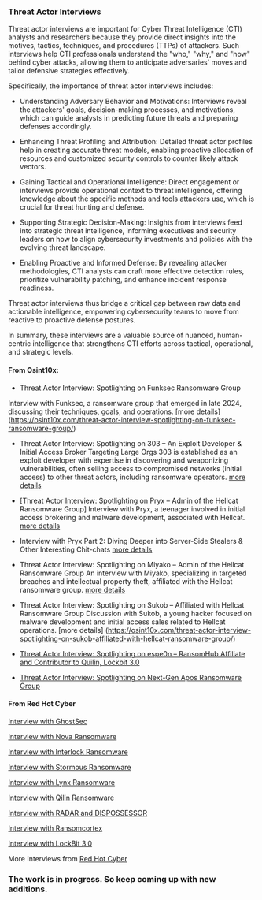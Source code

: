 ### Threat Actor Interviews

Threat actor interviews are important for Cyber Threat Intelligence (CTI) analysts and researchers because they provide direct insights into the motives, tactics, techniques, and procedures (TTPs) of attackers. Such interviews help CTI professionals understand the "who," "why," and "how" behind cyber attacks, allowing them to anticipate adversaries' moves and tailor defensive strategies effectively.

Specifically, the importance of threat actor interviews includes:

- Understanding Adversary Behavior and Motivations: Interviews reveal the attackers' goals, decision-making processes, and motivations, which can guide analysts in predicting future threats and preparing defenses accordingly.

- Enhancing Threat Profiling and Attribution: Detailed threat actor profiles help in creating accurate threat models, enabling proactive allocation of resources and customized security controls to counter likely attack vectors.

- Gaining Tactical and Operational Intelligence: Direct engagement or interviews provide operational context to threat intelligence, offering knowledge about the specific methods and tools attackers use, which is crucial for threat hunting and defense.

- Supporting Strategic Decision-Making: Insights from interviews feed into strategic threat intelligence, informing executives and security leaders on how to align cybersecurity investments and policies with the evolving threat landscape.

- Enabling Proactive and Informed Defense: By revealing attacker methodologies, CTI analysts can craft more effective detection rules, prioritize vulnerability patching, and enhance incident response readiness.

Threat actor interviews thus bridge a critical gap between raw data and actionable intelligence, empowering cybersecurity teams to move from reactive to proactive defense postures.

In summary, these interviews are a valuable source of nuanced, human-centric intelligence that strengthens CTI efforts across tactical, operational, and strategic levels.

#### From Osint10x:

- Threat Actor Interview: Spotlighting on Funksec Ransomware Group

Interview with Funksec, a ransomware group that emerged in late 2024, discussing their techniques, goals, and operations. [more details] (https://osint10x.com/threat-actor-interview-spotlighting-on-funksec-ransomware-group/)


- Threat Actor Interview: Spotlighting on 303 – An Exploit Developer & Initial Access Broker Targeting Large Orgs
303 is established as an exploit developer with expertise in discovering and weaponizing vulnerabilities, often selling access to compromised networks (initial access) to other threat actors, including ransomware operators. [more details](https://osint10x.com/threat-actor-interview-spotlighting-on-303-an-exploit-developer-initial-access-broker-targeting-large-orgs/)

- [Threat Actor Interview: Spotlighting on Pryx – Admin of the Hellcat Ransomware Group]
Interview with Pryx, a teenager involved in initial access brokering and malware development, associated with Hellcat. [more details](https://osint10x.com/threat-actor-interview-spotlighting-on-pryx-admin-of-the-hellcat-ransomware-group/)

- Interview with Pryx Part 2: Diving Deeper into Server-Side Stealers & Other Interesting Chit-chats 
[more details](https://osint10x.com/interview-with-pryx-part-2-diving-deeper-into-server-side-stealers-other-interesting-chit-chats/)

- Threat Actor Interview: Spotlighting on Miyako – Admin of the Hellcat Ransomware Group
An interview with Miyako, specializing in targeted breaches and intellectual property theft, affiliated with the Hellcat ransomware group. [more details](https://osint10x.com/threat-actor-interview-spotlighting-on-miyako-admin-of-the-hellcat-ransomware-group/)

- Threat Actor Interview: Spotlighting on Sukob – Affiliated with Hellcat Ransomware Group
Discussion with Sukob, a young hacker focused on malware development and initial access sales related to Hellcat operations. [more details] (https://osint10x.com/threat-actor-interview-spotlighting-on-sukob-affiliated-with-hellcat-ransomware-group/)

- [Threat Actor Interview: Spotlighting on espe0n – RansomHub Affiliate and Contributor to Quilin, Lockbit 3.0](https://osint10x.com/threat-actor-interview-spotlighting-on-espe0n-a-ransom-hub-affiliate-and-contributor-to-quilin-lockbit-3-0-and-more/)

- [Threat Actor Interview: Spotlighting on Next-Gen Apos Ransomware Group](https://osint10x.com/threat-actor-interview-spotlighting-on-next-gen-apos-ransomware-group/)

#### From Red Hot Cyber

[Interview with GhostSec](https://www.redhotcyber.com/en/post/rhc-ghostsec-interview-hacktivism-in-the-shadows-of-terrorism-and-cyber-conflict/)

[Interview with Nova Ransomware](https://www.redhotcyber.com/en/post/rhc-interviews-nova-ransomware-expect-dangerous-attacks-no-one-is-safe-blackview-series/)

[Interview with Interlock Ransomware](https://www.redhotcyber.com/en/post/rhc-interviews-nova-ransomware-expect-dangerous-attacks-no-one-is-safe-blackview-series/)

[Interview with Stormous Ransomware](https://www.redhotcyber.com/en/post/rhc-darklab-interviews-interlock-ransomware-dont-waste-your-energy-and-time-we-will-do-it-for-you/)

[Interview with Lynx Ransomware](https://www.redhotcyber.com/en/post/rhc-interviews-lynx-ransomware-the-cyber-gang-offering-pentest-services-ensuring-privacy/)

[Interview with Qilin Ransomware](https://www.redhotcyber.com/en/post/rhc-interviews-qilin-ransomware-lets-play-fair-and-wait-for-a-worthy-opponent-on-the-field/)

[Interview with RADAR and DISPOSSESSOR](https://www.redhotcyber.com/en/post/rhc-interviews-qilin-ransomware-lets-play-fair-and-wait-for-a-worthy-opponent-on-the-field/)

[Interview with Ransomcortex](https://www.redhotcyber.com/en/post/rhc-interviews-radar-and-dispossessor-when-it-comes-to-security-the-best-defense-is-a-good-offense/)

[Interview with LockBit 3.0](https://www.redhotcyber.com/en/homepage/threat-actors-interviews/)

More Interviews from [Red Hot Cyber](https://www.redhotcyber.com/en/homepage/threat-actors-interviews/)

### The work is in progress. So keep coming up with new additions.